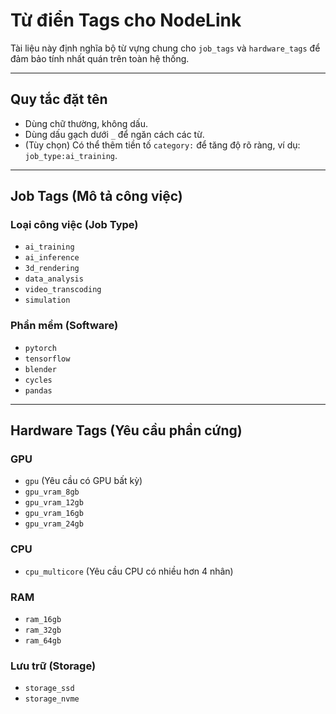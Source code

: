 # Từ điển Tags cho NodeLink

Tài liệu này định nghĩa bộ từ vựng chung cho `job_tags` và `hardware_tags` để đảm bảo tính nhất quán trên toàn hệ thống.

--- 

## Quy tắc đặt tên

- Dùng chữ thường, không dấu.
- Dùng dấu gạch dưới `_` để ngăn cách các từ.
- (Tùy chọn) Có thể thêm tiền tố `category:` để tăng độ rõ ràng, ví dụ: `job_type:ai_training`.

--- 

## Job Tags (Mô tả công việc)

### Loại công việc (Job Type)
*   `ai_training`
*   `ai_inference`
*   `3d_rendering`
*   `data_analysis`
*   `video_transcoding`
*   `simulation`

### Phần mềm (Software)
*   `pytorch`
*   `tensorflow`
*   `blender`
*   `cycles`
*   `pandas`

---

## Hardware Tags (Yêu cầu phần cứng)

### GPU
*   `gpu` (Yêu cầu có GPU bất kỳ)
*   `gpu_vram_8gb`
*   `gpu_vram_12gb`
*   `gpu_vram_16gb`
*   `gpu_vram_24gb`

### CPU
*   `cpu_multicore` (Yêu cầu CPU có nhiều hơn 4 nhân)

### RAM
*   `ram_16gb`
*   `ram_32gb`
*   `ram_64gb`

### Lưu trữ (Storage)
*   `storage_ssd`
*   `storage_nvme`
